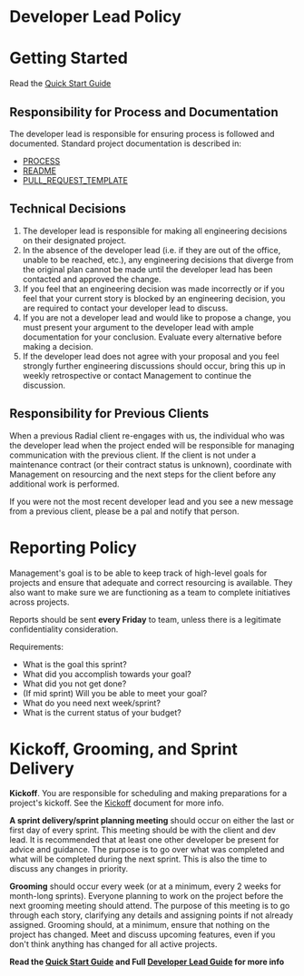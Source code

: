 # Developer Lead Policy

# Getting Started
Read the [Quick Start Guide](SHORT_DEV_LEAD_GUIDE.md)

## Responsibility for Process and Documentation
The developer lead is responsible for ensuring process is followed and documented. Standard project documentation is described in:
- [PROCESS](PROCESS_TEMPLATE.md)
- [README](README.md)
- [PULL_REQUEST_TEMPLATE](PULL_REQUEST_TEMPLATE.md)

## Technical Decisions
1. The developer lead is responsible for making all engineering decisions on their
  designated project.
2. In the absence of the developer lead (i.e. if they are out of the office,
  unable to be reached, etc.), any engineering decisions that diverge from the
  original plan cannot be made until the developer lead has been contacted and
  approved the change.
3. If you feel that an engineering decision was made incorrectly or if you feel
  that your current story is blocked by an engineering decision, you are
  required to contact your developer lead to discuss.
4. If you are not a developer lead and would like to propose a change,
  you must present your argument to the developer lead with ample documentation
  for your conclusion. Evaluate every alternative before making a decision.
5. If the developer lead does not agree with your proposal and you feel strongly
  further engineering discussions should occur, bring this up in weekly retrospective
  or contact Management to continue the discussion.

## Responsibility for Previous Clients
When a previous Radial client re-engages with us, the individual who was the developer lead
when the project ended will be responsible for managing communication with the
previous client. If the client is not under a maintenance contract (or their
contract status is unknown), coordinate with Management on resourcing and the next
steps for the client before any additional work is performed.

If you were not the most recent developer lead and you see a new message from a previous client,
please be a pal and notify that person.

# Reporting Policy
Management's goal is to be able to keep track of high-level goals for projects and ensure that adequate and correct resourcing is available. They also want to make sure we are functioning as a team to complete initiatives across projects.

Reports should be sent **every Friday** to team, unless there is a legitimate confidentiality consideration.

Requirements:
- What is the goal this sprint?
- What did you accomplish towards your goal?
- What did you not get done?
- (If mid sprint) Will you be able to meet your goal?
- What do you need next week/sprint?
- What is the current status of your budget?

# Kickoff, Grooming, and Sprint Delivery
**Kickoff**. You are responsible for scheduling and making preparations for a project's kickoff.  See the [Kickoff](marketing_and_sales/KICKOFF.md) document for more info.

**A sprint delivery/sprint planning meeting** should occur on either the last or first day of every sprint. This meeting should be with the client and dev lead. It is recommended that at least one other developer be present for advice and guidance. The purpose is to go over what was completed and what will be completed during the next sprint. This is also the time to discuss any changes in priority.

**Grooming** should occur every week (or at a minimum, every 2 weeks for month-long sprints). Everyone planning to work on the project before the next grooming meeting should attend. The purpose of this meeting is to go through each story, clarifying any details and assigning points if not already assigned. Grooming should, at a minimum, ensure that nothing on the project has changed. Meet and discuss upcoming features, even if you don't think anything has changed for all active projects.

**Read the [Quick Start Guide](SHORT_DEV_LEAD_GUIDE.md) and Full [Developer Lead Guide](FULL_DEV_LEAD_GUIDE.md) for more info**
